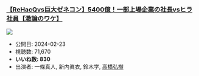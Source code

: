 ### [【ReHacQvs巨大ゼネコン】5400億！一部上場企業の社長vsヒラ社員【激論のワケ】](https://www.youtube.com/watch?v=xQmWgpXJgG0)
[![](https://img.youtube.com/vi/xQmWgpXJgG0/sddefault.jpg)](https://www.youtube.com/watch?v=xQmWgpXJgG0)
-   公開日: 2024-02-23
-   視聴数: 71,670
-   **いいね数: 830**
-   出演者: 一條真人, 新内眞衣, 鈴木学, [高橋弘樹](/rehacq_fan/people/高橋弘樹 "wikilink")
